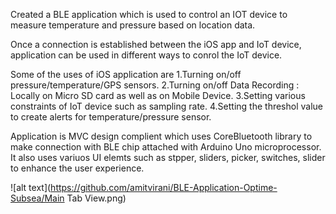 Created a BLE application which is used to control an IOT device to measure temperature and pressure based on location data.

Once a connection is established between the iOS app and IoT device, application can be used in different ways to conrol the IoT device.

Some of the uses of iOS application are
1.Turning on/off pressure/temperature/GPS sensors.
2.Turning on/off Data Recording : Locally on Micro SD card as well as on Mobile Device.
3.Setting various constraints of IoT device such as sampling rate.
4.Setting the threshol value to create alerts for temperature/pressure sensor.

Application is MVC design complient which uses CoreBluetooth library to make connection with BLE chip attached with Arduino Uno microprocessor.
It also uses variuos UI elemts such as stpper, sliders, picker, switches, slider to enhance the user experience.

![alt text](https://github.com/amitvirani/BLE-Application-Optime-Subsea/Main Tab View.png)
